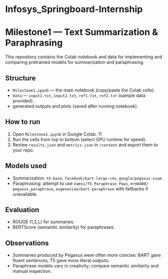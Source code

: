 # Infosys_Springboard-Internship

# Milestone1 — Text Summarization & Paraphrasing
This repository contains the Colab notebook and data for implementing and 
comparing pretrained models for summarization and paraphrasing.
## Structure
- `Milestone1.ipynb` — the main notebook (copy/paste the Colab cells).
- `data` — `input1.txt`, `input2.txt`, `ref1.txt`, `ref2.txt` (sample data 
provided).
- generated outputs and plots (saved after running notebook).
## How to run
1. Open `Milestone1.ipynb` in Google Colab.
11
2. Run the cells from top to bottom (select GPU runtime for speed).
3. Review `results.json` and `metrics.json` in `/content` and export them to 
your repo.
## Models used
- Summarization: `t5-base`, `facebook/bart-large-cnn`, `google/pegasus-xsum`.
- Paraphrasing: attempt to use `Vamsi/T5_Paraphrase_Paws`, `mrm8488/
pegasus_paraphrase`, `eugenesiow/bart-paraphrase` with fallbacks if 
unavailable.
## Evaluation
- ROUGE (1,2,L) for summaries.
- BERTScore (semantic similarity) for paraphrases.
## Observations 
- Summaries produced by Pegasus were often more concise; BART gave fluent 
sentences; T5 gave more literal outputs.
- Paraphrase models vary in creativity; compare semantic similarity and 
manual inspection.
